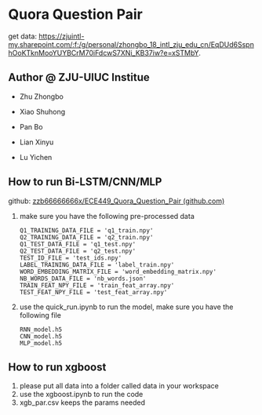 # Quora Question Pair

get data: https://zjuintl-my.sharepoint.com/:f:/g/personal/zhongbo_18_intl_zju_edu_cn/EqDUd6SspnhOoKTknMooYUYBCrM70iFdcwS7XNi_KB37iw?e=xSTMbY.

## Author @ ZJU-UIUC Institue

- Zhu Zhongbo
- Xiao Shuhong
- Pan Bo
- Lian Xinyu

- Lu Yichen

## How to run Bi-LSTM/CNN/MLP

github: [zzb66666666x/ECE449_Quora_Question_Pair (github.com)](https://github.com/zzb66666666x/ECE449_Quora_Question_Pair)

1. make sure you have the following pre-processed data

   ```
   Q1_TRAINING_DATA_FILE = 'q1_train.npy'
   Q2_TRAINING_DATA_FILE = 'q2_train.npy'
   Q1_TEST_DATA_FILE = 'q1_test.npy'
   Q2_TEST_DATA_FILE = 'q2_test.npy'
   TEST_ID_FILE = 'test_ids.npy'
   LABEL_TRAINING_DATA_FILE = 'label_train.npy'
   WORD_EMBEDDING_MATRIX_FILE = 'word_embedding_matrix.npy'
   NB_WORDS_DATA_FILE = 'nb_words.json'
   TRAIN_FEAT_NPY_FILE = 'train_feat_array.npy'
   TEST_FEAT_NPY_FILE = 'test_feat_array.npy'
   ```

2. use the quick_run.ipynb to run the model, make sure you have the following file

   ```
   RNN_model.h5
   CNN_model.h5
   MLP_model.h5
   ```


## How to run xgboost

1. please put all data into a folder called data in your workspace
2. use the xgboost.ipynb to run the code
3. xgb_par.csv keeps the params needed

 

